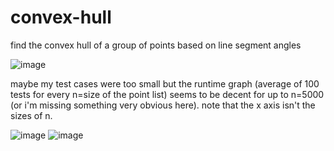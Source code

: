 # convex-hull
find the convex hull of a group of points based on line segment angles

![image](https://user-images.githubusercontent.com/111729660/189994494-dc153d38-e44f-4b6a-89eb-41a41dfcfc85.png)


maybe my test cases were too small but the runtime graph (average of 100 tests for every n=size of the point list) seems to be decent for up to n=5000 (or i'm missing something very obvious here). note that the x axis isn't the sizes of n.

![image](https://user-images.githubusercontent.com/111729660/189990671-e08125c1-5cd8-4d3b-b2f3-a27ad1a2c651.png)
![image](https://user-images.githubusercontent.com/111729660/189990683-e4a137c4-9395-4619-b9cb-0e85d421d975.png)
